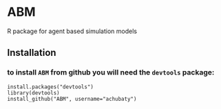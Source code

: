 # ABM

R package for agent based simulation models

## Installation

### to install `ABM` from github you will need the `devtools` package:

    install.packages("devtools")
    library(devtools)
    install_github("ABM", username="achubaty")
